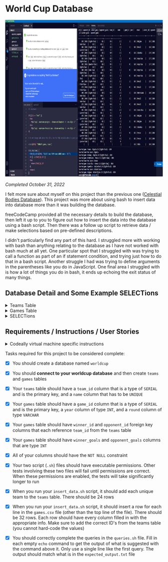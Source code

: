 # World Cup Database

<p align="center"><img src="/Images/screenshots/screenshot-world-cup-database.png" height="500" alt="Screenshot of my World Cup Database project."/></p>

<em>Completed October 31, 2022</em>

I felt more sure about myself on this project than the previous one ([Celestial Bodies Database](../Celestial%20Bodies%20Database#celestial-bodies-database)). This project was more about using bash to insert data into database more than it was building the database.

freeCodeCamp provided all the necessary details to build the database, then left it up to you to figure out how to insert the data into the database using a bash script. Then there was a follow up script to retrieve data / make selections based on pre-defined descriptions.

I didn't particularly find any part of this hard. I struggled more with working with bash than anything relating to the database as I have not worked with bash much at all yet. One particular spot that I struggled with was trying to call a function as part of an if statement condition, and trying just how to do that in a bash script. Another struggle I had was trying to define arguments in the parentheses like you do in JavaScript. One final area I struggled with is how a lot of things you do in bash, it ends up echoing the exit status of many things.

## Database Detail and Some Example SELECTions

<details>
  <summary>Teams Table</summary>

  ```sql
  worldcup=> \d teams
                                        Table "public.teams"
  Column  |         Type          | Collation | Nullable |                Default                 
  ---------+-----------------------+-----------+----------+----------------------------------------
  team_id | integer               |           | not null | nextval('teams_team_id_seq'::regclass)
  name    | character varying(50) |           | not null | 
  Indexes:
      "teams_pkey" PRIMARY KEY, btree (team_id)
      "teams_name_key" UNIQUE CONSTRAINT, btree (name)
  Referenced by:
      TABLE "games" CONSTRAINT "games_opponent_id_fkey" FOREIGN KEY (opponent_id) REFERENCES teams(team_id)
      TABLE "games" CONSTRAINT "games_winner_id_fkey" FOREIGN KEY (winner_id) REFERENCES teams(team_id)
  ```

  ```sql
  worldcup=> SELECT * FROM teams;
  team_id |     name      
  ---------+---------------
      661 | France
      662 | Croatia
      663 | Belgium
      664 | England
      665 | Russia
      666 | Sweden
      667 | Brazil
      668 | Uruguay
      669 | Colombia
      670 | Switzerland
      671 | Japan
      672 | Mexico
      673 | Denmark
      674 | Spain
      675 | Portugal
      676 | Argentina
      677 | Germany
      678 | Netherlands
      679 | Costa Rica
      680 | Chile
      681 | Nigeria
      682 | Algeria
      683 | Greece
      684 | United States
  (24 rows)
  ```

</details>

<details>
  <summary>Games Table</summary>

  ```sql
  worldcup=> \d games
                                            Table "public.games"
      Column     |         Type          | Collation | Nullable |                Default                 
  ----------------+-----------------------+-----------+----------+----------------------------------------
  game_id        | integer               |           | not null | nextval('games_game_id_seq'::regclass)
  year           | integer               |           | not null | 
  round          | character varying(50) |           | not null | 
  winner_id      | integer               |           | not null | 
  opponent_id    | integer               |           | not null | 
  winner_goals   | integer               |           | not null | 
  opponent_goals | integer               |           | not null | 
  Indexes:
      "games_pkey" PRIMARY KEY, btree (game_id)
  Foreign-key constraints:
      "games_opponent_id_fkey" FOREIGN KEY (opponent_id) REFERENCES teams(team_id)
      "games_winner_id_fkey" FOREIGN KEY (winner_id) REFERENCES teams(team_id)
  ```

  ```sql
  worldcup=> SELECT * FROM games;
  game_id | year |     round     | winner_id | opponent_id | winner_goals | opponent_goals 
  ---------+------+---------------+-----------+-------------+--------------+----------------
      226 | 2018 | Final         |       661 |         662 |            4 |              2
      227 | 2018 | Third Place   |       663 |         664 |            2 |              0
      228 | 2018 | Semi-Final    |       662 |         664 |            2 |              1
      229 | 2018 | Semi-Final    |       661 |         663 |            1 |              0
      230 | 2018 | Quarter-Final |       662 |         665 |            3 |              2
      231 | 2018 | Quarter-Final |       664 |         666 |            2 |              0
      232 | 2018 | Quarter-Final |       663 |         667 |            2 |              1
      233 | 2018 | Quarter-Final |       661 |         668 |            2 |              0
      234 | 2018 | Eighth-Final  |       664 |         669 |            2 |              1
      235 | 2018 | Eighth-Final  |       666 |         670 |            1 |              0
      236 | 2018 | Eighth-Final  |       663 |         671 |            3 |              2
      237 | 2018 | Eighth-Final  |       667 |         672 |            2 |              0
      238 | 2018 | Eighth-Final  |       662 |         673 |            2 |              1
      239 | 2018 | Eighth-Final  |       665 |         674 |            2 |              1
      240 | 2018 | Eighth-Final  |       668 |         675 |            2 |              1
      241 | 2018 | Eighth-Final  |       661 |         676 |            4 |              3
      242 | 2014 | Final         |       677 |         676 |            1 |              0
      243 | 2014 | Third Place   |       678 |         667 |            3 |              0
      244 | 2014 | Semi-Final    |       676 |         678 |            1 |              0
      245 | 2014 | Semi-Final    |       677 |         667 |            7 |              1
      246 | 2014 | Quarter-Final |       678 |         679 |            1 |              0
      247 | 2014 | Quarter-Final |       676 |         663 |            1 |              0
      248 | 2014 | Quarter-Final |       667 |         669 |            2 |              1
      249 | 2014 | Quarter-Final |       677 |         661 |            1 |              0
      250 | 2014 | Eighth-Final  |       667 |         680 |            2 |              1
      251 | 2014 | Eighth-Final  |       669 |         668 |            2 |              0
      252 | 2014 | Eighth-Final  |       661 |         681 |            2 |              0
      253 | 2014 | Eighth-Final  |       677 |         682 |            2 |              1
      254 | 2014 | Eighth-Final  |       678 |         672 |            2 |              1
      255 | 2014 | Eighth-Final  |       679 |         683 |            2 |              1
      256 | 2014 | Eighth-Final  |       676 |         670 |            1 |              0
      257 | 2014 | Eighth-Final  |       663 |         684 |            2 |              1
  (32 rows)
  ```

</details>

<details>
  <summary>SELECTions</summary>

  Total number of goals in all games from winning teams:
  ```sql
  worldcup=> SELECT SUM(winner_goals) FROM games;
  sum 
  -----
    68
  (1 row)
  ```

  Total number of goals in all games from both teams combined:
  ```sql
  worldcup=> SELECT SUM(winner_goals + opponent_goals) FROM games;
  sum 
  -----
    90
  (1 row)
  ```

  Average number of goals in all games from the winning teams:
  ```sql
  worldcup=> SELECT AVG(winner_goals) FROM games;
          avg         
  --------------------
  2.1250000000000000
  (1 row)
  ```

  Average number of goals in all games from the winning teams rounded to two decimal places:
  ```sql
  worldcup=> SELECT ROUND(AVG(winner_goals), 2) FROM games;
  round 
  -------
    2.13
  (1 row)
  ```

  Average number of goals in all games from both teams:
  ```sql
  worldcup=> SELECT AVG(winner_goals + opponent_goals) FROM games;
          avg         
  --------------------
  2.8125000000000000
  (1 row)
  ```

  Most goals scored in a single game by one team:
  ```sql
  worldcup=> SELECT MAX(winner_goals) FROM games;
  max 
  -----
    7
  (1 row)
  ```

  Number of games where the winning team scored more than two goals:
  ```sql
  worldcup=> SELECT COUNT(*) FROM games WHERE winner_goals > 2;
  count 
  -------
      6
  (1 row)
  ```

  Winner of the 2018 tournament team name:
  ```sql
  worldcup=> SELECT name FROM games FULL JOIN teams ON games.winner_id = teams.team_id WHERE year = 2018 AND round = 'Final';
    name  
  --------
  France
  (1 row)
  ```

  List of teams who played in the 2014 'Eighth-Final' round:
  ```sql
  worldcup=> SELECT name FROM games g1 FULL JOIN teams ON g1.winner_id = teams.team_id FULL JOIN games g2 ON teams.team_id = g2.opponent_id WHERE (g1.year = 2014 or g2.year = 2014) AND (g1.round = 'Eighth-Final' OR g2.round = 'Eighth-Final') GROUP BY name ORDER BY name;
      name      
  ---------------
  Algeria
  Argentina
  Belgium
  Brazil
  Chile
  Colombia
  Costa Rica
  France
  Germany
  Greece
  Mexico
  Netherlands
  Nigeria
  Switzerland
  United States
  Uruguay
  (16 rows)
  ```

  List of unique winning team names in the whole data set:
  ```sql
  worldcup=> SELECT DISTINCT(name) FROM teams FULL JOIN games ON teams.team_id = games.winner_id WHERE games.winner_id IS NOT NULL ORDER BY name;
      name     
  -------------
  Argentina
  Belgium
  Brazil
  Colombia
  Costa Rica
  Croatia
  England
  France
  Germany
  Netherlands
  Russia
  Sweden
  Uruguay
  (13 rows)
  ```

  Year and team name of all the champions:
  ```sql
  worldcup=> SELECT games.year, teams.name FROM games FULL JOIN teams ON games.winner_id = teams.team_id WHERE round = 'Final' ORDER BY year;
  year |  name   
  ------+---------
  2014 | Germany
  2018 | France
  (2 rows)
  ```

  List of teams that start with 'Co':
  ```sql
  worldcup=> SELECT name FROM teams WHERE name LIKE 'Co%';
      name    
  ------------
  Colombia
  Costa Rica
  (2 rows)
  ```
  
</details>

## Requirements / Instructions / User Stories

<details>
  <summary>Codeally virtual machine specific instructions</summary>
  <br>
  Follow the instructions and get all the user stories below to pass to finish the project.

  You start with several files, one of them is `games.csv`. It contains a comma-separated list of all games of the final three rounds of the World Cup tournament since 2014; the titles are at the top. It includes the year of each game, the round of the game, the winner, their opponent, and the number of goals each team scored. You need to do three things for this project:

  Part 1: Create the database

  Log into the psql interactive terminal with `psql --username=freecodecamp --dbname=postgres` and create your database structure according to the user stories below.

  **Don't forget to connect to the database after you create it**.

  Part 2: Insert the data

  Complete the `insert_data.sh` script to correctly insert all the data from `games.csv` into the database. The file is started for you. Do not modify any of the code you start with. Using the `PSQL` variable defined, you can make database queries like this: `$($PSQL "<query_here>")`. The tests have a 20 second limit, so try to make your script efficient. The less you have to query the database, the faster it will be. You can empty the rows in the tables of your database with `TRUNCATE TABLE games, teams;`

  Part 3: Query the database

  Complete the empty `echo` commands in the `queries.sh` file to produce output that matches the `expected_output.txt` file. The file has some starter code, and the first query is completed for you. Use the `PSQL` variable defined to complete rest of the queries. Note that you need to have your database filled with the correct data from the script to get the correct results from your queries. Hint: Test your queries in the psql prompt first and then add them to the script file.

  **Notes:**
  If you leave your virtual machine, your database may not be saved. You can make a dump of it by entering `pg_dump -cC --inserts -U freecodecamp worldcup > worldcup.sql` in a bash terminal (not the psql one). It will save the commands to rebuild your database in `worldcup.sql`. The file will be located where the command was entered. If it's anything inside the `project` folder, the file will be saved in the VM. You can rebuild the database by entering `psql -U postgres < worldcup.sql` in a terminal where the `.sql` file is.

  If you are saving your progress on freeCodeCamp.org, after getting all the tests to pass, follow the instructions above to save a dump of your database. Save the `worldcup.sql` file, as well as the final version of your `insert_data.sh` and `queries.sh` files, in a public repository and submit the URL to it on freeCodeCamp.org.
</details>


Tasks required for this project to be considered complete:

- [x] You should create a database named `worldcup`

- [x] You should **connect to your worldcup database** and then create `teams` and `games` tables

- [x] Your `teams` table should have a `team_id` column that is a type of `SERIAL` and is the primary key, and a `name` column that has to be `UNIQUE`

- [x] Your `games` table should have a `game_id` column that is a type of `SERIAL` and is the primary key, a `year` column of type `INT`, and a `round` column of type `VARCHAR`

- [x] Your `games` table should have `winner_id` and `opponent_id` foreign key columns that each reference `team_id` from the `teams` table

- [x] Your `games` table should have `winner_goals` and `opponent_goals` columns that are type `INT`

- [x] All of your columns should have the `NOT NULL` constraint

- [x] Your two script (`.sh`) files should have executable permissions. Other tests involving these two files will fail until permissions are correct. When these permissions are enabled, the tests will take significantly longer to run

- [x] When you run your `insert_data.sh` script, it should add each unique team to the `teams` table. There should be 24 rows

- [x] When you run your `insert_data.sh` script, it should insert a row for each line in the `games.csv` file (other than the top line of the file). There should be 32 rows. Each row should have every column filled in with the appropriate info. Make sure to add the correct ID's from the teams table (you cannot hard-code the values)

- [x] You should correctly complete the queries in the `queries.sh` file. Fill in each empty `echo` command to get the output of what is suggested with the command above it. Only use a single line like the first query. The output should match what is in the `expected_output.txt` file

